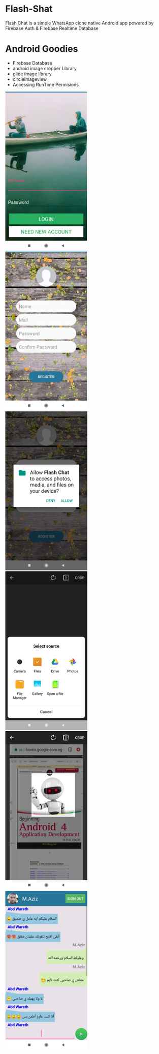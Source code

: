 # Flash-Shat

Flash Chat is a simple WhatsApp clone native Android app powered by Firebase Auth & Firebase Realtime Database

# Android Goodies
<ul>
<li>Firebase Database</li>
<li>android image cropper Library</li>
<li>glide image library</li>
<li>circleimageview</li>
<li>Accessing RunTime Permisions</li>
</ul>


<img src="images/Screen_1.png" wihth="450" height="500"> <img src="images/Screen_2.png" wihth="450" height="500">  <img src="images/Screen_4.png" wihth="450" height="500"> <img src="images/Screen_5.png" wihth="450" height="500"> <img src="images/Screen_6.png" wihth="450" height="500"> <img src="images/Screen_3.png" wihth="450" height="500">

